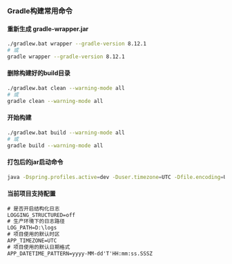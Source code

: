### Gradle构建常用命令

#### 重新生成 gradle-wrapper.jar
```bash
./gradlew.bat wrapper --gradle-version 8.12.1
# 或
gradle wrapper --gradle-version 8.12.1
```

#### 删除构建好的build目录
```bash
./gradlew.bat clean --warning-mode all
# 或
gradle clean --warning-mode all
```

#### 开始构建
```bash
./gradlew.bat build --warning-mode all
# 或
gradle build --warning-mode all
```

#### 打包后的jar启动命令
```bash
java -Dspring.profiles.active=dev -Duser.timezone=UTC -Dfile.encoding=UTF-8 -jar base-1.0.0.jar D:\GithubRepos\spring-templates\base\env
```

#### 当前项目支持配置
```html
# 是否开启结构化日志
LOGGING_STRUCTURED=off
# 生产环境下的日志路径
LOG_PATH=D:\logs
# 项目使用的默认时区
APP_TIMEZONE=UTC
# 项目使用的默认日期格式
APP_DATETIME_PATTERN=yyyy-MM-dd'T'HH:mm:ss.SSSZ
```
